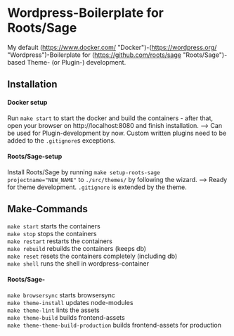 # Wordpress-Boilerplate for Roots/Sage
My default (https://www.docker.com/ "Docker")-(https://wordpress.org/ "Wordpress")-Boilerplate for (https://github.com/roots/sage "Roots/Sage")-based Theme- (or Plugin-) development.

## Installation
#### Docker setup
Run ```make start``` to start the docker and build the containers - after that, open your browser on http://localhost:8080 and finish installation.
 --> Can be used for Plugin-development by now. Custom written plugins need to be added to the `.gitignore`s exceptions.

#### Roots/Sage-setup
Install Roots/Sage by running ```make setup-roots-sage projectname="NEW_NAME"``` to `./src/themes/` by following the wizard.
--> Ready for theme development. `.gitignore` is extended by the theme.

## Make-Commands
``make start`` starts the containers<br>
``make stop`` stops the containers<br>
``make restart`` restarts the containers<br>
``make rebuild`` rebuilds the containers (keeps db)<br>
``make reset`` resets the containers completely (including db)<br>
``make shell`` runs the shell in wordpress-container

#### Roots/Sage-
``make browsersync`` starts browsersync<br>
``make theme-install`` updates node-modules<br>
``make theme-lint`` lints the assets<br>
``make theme-build`` builds frontend-assets<br>
``make theme-theme-build-production`` builds frontend-assets for production<br>
